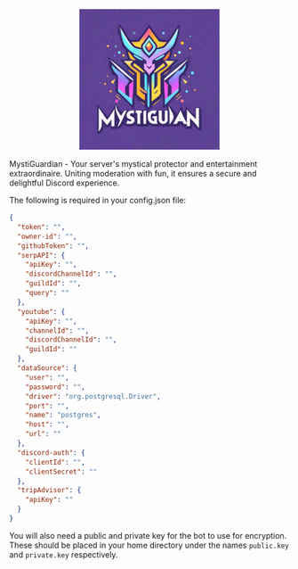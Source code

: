 <div align="center">
    <img src="logo.png" alt="logo" width="50%" height="50%">
</div>

MystiGuardian - Your server's mystical protector and entertainment extraordinaire. Uniting moderation with fun, it
ensures a secure and delightful Discord experience.

The following is required in your config.json file:

```json
{
  "token": "",
  "owner-id": "",
  "githubToken": "",
  "serpAPI": {
    "apiKey": "",
    "discordChannelId": "",
    "guildId": "",
    "query": ""
  },
  "youtube": {
    "apiKey": "",
    "channelId": "",
    "discordChannelId": "",
    "guildId": ""
  },
  "dataSource": {
    "user": "",
    "password": "",
    "driver": "org.postgresql.Driver",
    "port": "",
    "name": "postgres",
    "host": "",
    "url": ""
  },
  "discord-auth": {
    "clientId": "",
    "clientSecret": ""
  },
  "tripAdvisor": {
    "apiKey": ""
  }
}
```

You will also need a public and private key for the bot to use for encryption. These should be placed in your home directory under the names `public.key` and `private.key` respectively.